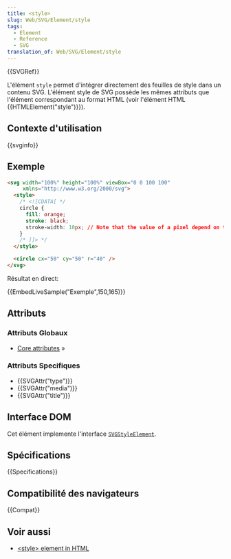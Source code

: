 ```yaml
---
title: <style>
slug: Web/SVG/Element/style
tags:
  - Element
  - Reference
  - SVG
translation_of: Web/SVG/Element/style
---
```

{{SVGRef}}

L'élément `style` permet d'intégrer directement des feuilles de style dans un contenu SVG. L'élément style de SVG possède les mêmes attributs que l'élément correspondant au format HTML (voir l'élément HTML {{HTMLElement("style")}}).

## Contexte d'utilisation

{{svginfo}}

## Exemple

```html
<svg width="100%" height="100%" viewBox="0 0 100 100"
     xmlns="http://www.w3.org/2000/svg">
  <style>
    /* <![CDATA[ */
    circle {
      fill: orange;
      stroke: black;
      stroke-width: 10px; // Note that the value of a pixel depend on the viewBox
    }
    /* ]]> */
  </style>

  <circle cx="50" cy="50" r="40" />
</svg>
```

Résultat en direct:

{{EmbedLiveSample("Exemple",150,165)}}

## Attributs

### Attributs Globaux

- [Core attributes](/fr/SVG/Attribute#Core)&nbsp;»

### Attributs Specifiques

- {{SVGAttr("type")}}
- {{SVGAttr("media")}}
- {{SVGAttr("title")}}

## Interface DOM

Cet élément implemente l'interface [`SVGStyleElement`](/fr/DOM/SVGStyleElement).

## Spécifications

{{Specifications}}

## Compatibilité des navigateurs

{{Compat}}

## Voir aussi

- [\<style> element in HTML](/fr/HTML/Element/style)

